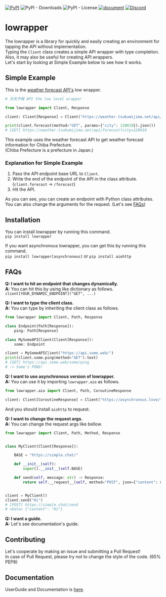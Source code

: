 [![PyPI](https://img.shields.io/pypi/v/lowrapper)](https://pypi.org/project/lowrapper/) ![PyPI - Downloads](https://img.shields.io/pypi/dm/lowrapper) ![PyPI - License](https://img.shields.io/pypi/l/lowrapper) [![document](https://img.shields.io/badge/Documentation-passing-blue)](https://tasuren.github.io/lowrapper/) [![Discord](https://img.shields.io/discord/777430548951728149?label=chat&logo=discord)](https://discord.gg/kfMwZUyGFG)
# lowrapper
The lowrapper is a library for quickly and easily creating an environment for tapping the API without implementation.  
Typing the `Client` class creates a simple API wrapper with type completion.  
Also, it may also be useful for creating API wrappers.  
Let's start by looking at Simple Example below to see how it works.

## Simple Example
This is the [weather forecast API's](https://weather.tsukumijima.net) low wrapper.  
```python
# 天気予報 API the low level wrapper

from lowrapper import Client, Response

client: Client[Response] = Client("https://weather.tsukumijima.net/api/")

print(client.forecast(method="GET", params={"city": 120010}).json())
# [GET] https://weather.tsukumijima.net/api/forecast?city=120010
```
This example uses the weather forecast API to get weather forecast information for Chiba Prefecture.  
(Chiba Prefecture is a prefecture in Japan.)
### Explanation for Simple Example
1. Pass the API endpoint base URL to `Client`.
2. Write the end of the endpoint of the API in the class attribute. (`client.forecast` -> `/forecast`)
3. Hit the API.

As you can see, you can create an endpoint with Python class attributes.  
You can also change the arguments for the request.  (Let's see [FAQs](#FAQs))

## Installation
You can install lowrapper by running this command.  
`pip install lowrapper`

If you want asynchronous lowrapper, you can get this by running this command.  
`pip install lowrapper[asynchronous]` or `pip install aiohttp`

## FAQs
**Q: I want to hit an endpoint that changes dynamically.**  
**A:** You can hit this by using like dictionary as follows.  
`client[YOUR_DYNAMIC_ENDPOINT]("GET", ...)`

**Q: I want to type the client class.**  
**A:** You can type by inheriting the client class as follows.
```python
from lowrapper import Client, Path, Response

class Endpoint(Path[Response]):
    ping: Path[Response]

class MySomeAPIClient(Client[Response]):
    some: Endpoint

client = MySomeAPIClient("https://api.some.web/")
print(client.some.ping(method="GET").text)
# [GET] https://api.some.web/some/ping
# -> Some's PONG!
```

**Q: I want to use asynchronous version of lowrapper.**  
**A:** You can use it by importing `lowrapper.aio` as follows.
```python
from lowrapper.aio import Client, Path, CoroutineResponse

client: Client[CoroutineResponse] = Client("https://asynchronous.love/")
```
And you should install `aiohttp` to request.

**Q: I want to change the request args.**  
**A:** You can change the request args like bellow.
```python
from lowrapper import Client, Path, Method, Response


class MyClient(Client[Response]):

    BASE = "https://simple.chat/"

    def __init__(self):
        super().__init__(self.BASE)

    def send(self, message: str) -> Response:
        return self.__request__(self, method="POST", json={"content": message})


client = MyClient()
client.send("Hi")
# [POST] https://simple.chat/send
# <Data> {"content": "Hi"}
```

**Q: I want a guide.**  
**A:** Let's see documentation's guide.

## Contributing
Let's cooperate by making an issue and submitting a Pull Request!  
In case of Pull Request, please try not to change the style of the code. (65% PEP8)

## Documentation
UserGuide and Documentation is [here](https://tasuren.github.io/lowrapper/).
